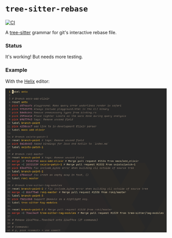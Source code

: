 # `tree-sitter-rebase`

[![CI](https://github.com/the-mikedavis/tree-sitter-rebase/actions/workflows/ci.yml/badge.svg)](https://github.com/the-mikedavis/tree-sitter-rebase/actions/workflows/ci.yml)

A [tree-sitter](https://tree-sitter.github.io/tree-sitter/) grammar for git's interactive rebase file.

### Status

It's working! But needs more testing.

### Example

With the [Helix](https://github.com/helix-editor/helix) editor:

<img src="assets/highlight-rebase-merges.png" width="600"/>
